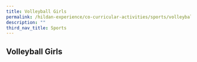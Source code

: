 ```yaml
---
title: Volleyball Girls
permalink: /hildan-experience/co-curricular-activities/sports/volleyball-girls/
description: ""
third_nav_title: Sports
---
```

Volleyball Girls
----------------